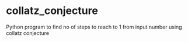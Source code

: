 # collatz_conjecture
Python program to find no of steps to reach to 1 from input number using collatz conjecture
